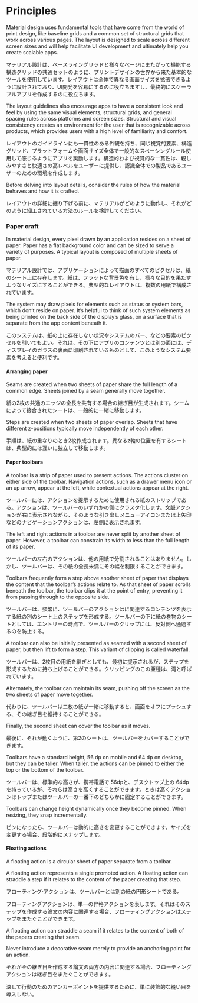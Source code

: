 Principles
===

Material design uses fundamental tools that have come from the world of print design, like baseline grids and a common set of structural grids that work across various pages. The layout is designed to scale across different screen sizes and will help facilitate UI development and ultimately help you create scalable apps.

マテリアル設計は、ベースライングリッドと様々なページにまたがって機能する構造グリッドの共通セットのように、プリントデザインの世界から来た基本的なツールを使用しています。レイアウトは全体で異なる画面サイズを拡張できるように設計されており、UI開発を容易にするのに役立ちますし、最終的にスケーラブルアプリを作成するのに役立ちます。

The layout guidelines also encourage apps to have a consistent look and feel by using the same visual elements, structural grids, and general spacing rules across platforms and screen sizes. Structural and visual consistency creates an environment for the user that is recognizable across products, which provides users with a high level of familiarity and comfort.

レイアウトのガイドラインにも一貫性のある外観を持ち、同じ視覚的要素、構造グリッド、プラットフォームや画面サイズ全体で一般的なスペーシングルール使用して感じるようにアプリを奨励します。構造的および視覚的な一貫性は、親しみやすさと快適さの高レベルをユーザーに提供し、認識全体での製品であるユーザーのための環境を作成します。

Before delving into layout details, consider the rules of how the material behaves and how it is crafted.

レイアウトの詳細に掘り下げる前に、マテリアルがどのように動作し、それがどのように細工されている方法のルールを検討してください。

### Paper craft

In material design, every pixel drawn by an application resides on a sheet of paper. Paper has a flat background color and can be sized to serve a variety of purposes. A typical layout is composed of multiple sheets of paper.

マテリアル設計では、アプリケーションによって描画のすべてのピクセルは、紙のシート上に存在します。紙は、フラットな背景色を有し、様々な目的を果たすようなサイズにすることができる。典型的なレイアウトは、複数の用紙で構成されています。

The system may draw pixels for elements such as status or system bars, which don’t reside on paper. It’s helpful to think of such system elements as being printed on the back side of the display’s glass, on a surface that is separate from the app content beneath it.

このシステムは、紙の上に存在しない状況やシステムのバー、などの要素のピクセルを引いてもよい。それは、その下にアプリのコンテンツとは別の面には、ディスプレイのガラスの裏面に印刷されているものとして、このようなシステム要素を考えると便利です。

#### Arranging paper

Seams are created when two sheets of paper share the full length of a common edge. Sheets joined by a seam generally move together.

紙の2枚の共通のエッジの全長を共有する場合の継ぎ目が生成されます。シームによって接合されたシートは、一般的に一緒に移動します。

Steps are created when two sheets of paper overlap. Sheets that have different z-positions typically move independently of each other.

手順は、紙の重なりのとき2枚作成されます。異なるz軸の位置を有するシートは、典型的には互いに独立して移動します。

#### Paper toolbars

A toolbar is a strip of paper used to present actions. The actions cluster on either side of the toolbar. Navigation actions, such as a drawer menu icon or an up arrow, appear at the left, while contextual actions appear at the right.

ツールバーには、アクションを提示するために使用される紙のストリップである。アクションは、ツールバーのいずれかの側にクラスタ化します。文脈アクションが右に表示されながら、そのような引き出しメニューアイコンまたは上矢印などのナビゲーションアクションは、左側に表示されます。

The left and right actions in a toolbar are never split by another sheet of paper. However, a toolbar can constrain its width to less than the full length of its paper.

ツールバーの左右のアクションは、他の用紙で分割されることはありません。しかし、ツールバーは、その紙の全長未満にその幅を制限することができます。

Toolbars frequently form a step above another sheet of paper that displays the content that the toolbar’s actions relate to. As that sheet of paper scrolls beneath the toolbar, the toolbar clips it at the point of entry, preventing it from passing through to the opposite side.

ツールバーは、頻繁に、ツールバーのアクションはに関連するコンテンツを表示する紙の別のシート上のステップを形成する。ツールバーの下に紙の巻物のシートとしては、エントリーの時点で、ツールバーのクリップには、反対側へ通過するのを防止する。

A toolbar can also be initially presented as seamed with a second sheet of paper, but then lift to form a step. This variant of clipping is called waterfall.

ツールバーは、2枚目の用紙を継ぎとしても、最初に提示されるが、ステップを形成するために持ち上げることができる。クリッピングのこの亜種は、滝と呼ばれています。

Alternately, the toolbar can maintain its seam, pushing off the screen as the two sheets of paper move together.

代わりに、ツールバーは二枚の紙が一緒に移動すると、画面をオフにプッシュする、その継ぎ目を維持することができる。

Finally, the second sheet can cover the toolbar as it moves.

最後に、それが動くように、第2のシートは、ツールバーをカバーすることができます。

Toolbars have a standard height, 56 dp on mobile and 64 dp on desktop, but they can be taller. When taller, the actions can be pinned to either the top or the bottom of the toolbar.

ツールバーは、標準的な高さが、携帯電話で 56dpと、デスクトップ上の 64dp を持っているが、それらは高さを高くすることができます。ときは高くアクションはトップまたはツールバーの一番下のどちらかに固定することができます。

Toolbars can change height dynamically once they become pinned. When resizing, they snap incrementally.

ピンになったら、ツールバーは動的に高さを変更することができます。サイズを変更する場合、段階的にスナップします。

#### Floating actions

A floating action is a circular sheet of paper separate from a toolbar.

A floating action represents a single promoted action. A floating action can straddle a step if it relates to the content of the paper creating that step.

フローティング·アクションは、ツールバーとは別の紙の円形シートである。

フローティングアクションは、単一の昇格アクションを表します。それはそのステップを作成する論文の内容に関連する場合、フローティングアクションはステップをまたぐことができます。

A floating action can straddle a seam if it relates to the content of both of the papers creating that seam.

Never introduce a decorative seam merely to provide an anchoring point for an action.

それがその継ぎ目を作成する論文の両方の内容に関連する場合、フローティングアクションは継ぎ目をまたぐことができます。

決して行動のためのアンカーポイントを提供するために、単に装飾的な縫い目を導入しない。


